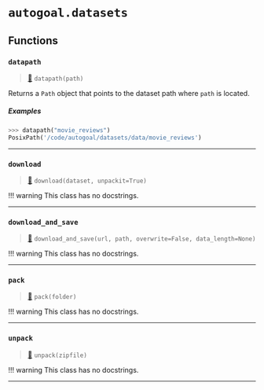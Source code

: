 # `autogoal.datasets`

## Functions

### `datapath`

> [📝](https://github.com/autogoal/autogoal/blob/master/autogoal/datasets/__init__.py#L14)
> `datapath(path)`

Returns a `Path` object that points to the dataset path
where `path` is located.

##### Examples

```python
>>> datapath("movie_reviews")
PosixPath('/code/autogoal/datasets/data/movie_reviews')

```

---
### `download`

> [📝](https://github.com/autogoal/autogoal/blob/master/autogoal/datasets/__init__.py#L42)
> `download(dataset, unpackit=True)`


!!! warning
    This class has no docstrings.


---
### `download_and_save`

> [📝](https://github.com/autogoal/autogoal/blob/master/autogoal/datasets/__init__.py#L58)
> `download_and_save(url, path, overwrite=False, data_length=None)`


!!! warning
    This class has no docstrings.


---
### `pack`

> [📝](https://github.com/autogoal/autogoal/blob/master/autogoal/datasets/__init__.py#L30)
> `pack(folder)`


!!! warning
    This class has no docstrings.


---
### `unpack`

> [📝](https://github.com/autogoal/autogoal/blob/master/autogoal/datasets/__init__.py#L36)
> `unpack(zipfile)`


!!! warning
    This class has no docstrings.


---

